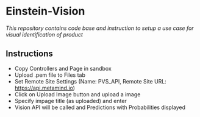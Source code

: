 # Einstein-Vision

*This repository contains code base and instruction to setup a use case for visual identification of product*

## Instructions
- Copy Controllers and Page in sandbox
- Upload .pem file to Files tab
- Set Remote Site Settings (Name: PVS_API, Remote Site URL: https://api.metamind.io)
- Click on Upload Image button and upload a image
- Specify impage title (as uploaded) and enter
- Vision API will be called and Predictions with Probabilities displayed
